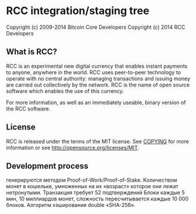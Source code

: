 RCC integration/staging tree
=====================================



Copyright (c) 2009-2014 Bitcoin Core Developers
Copyright (c) 2014 RCC Developers

What is RCC?
----------------

RCC is an experimental new digital currency that enables instant payments to
anyone, anywhere in the world. RCC uses peer-to-peer technology to operate
with no central authority: managing transactions and issuing money are carried
out collectively by the network. RCC is the name of open source
software which enables the use of this currency.

For more information, as well as an immediately useable, binary version of
the RCC software.

License
-------

RCC is released under the terms of the MIT license. See [COPYING](COPYING) for more
information or see http://opensource.org/licenses/MIT.

Development process
-------------------

генерируются методом Proof-of-Work/Proof-of-Stake.
Kоличеством монет в кошельке, умноженных на их «возраст» которое они лежат нетронутыми. 
Транзакция требует 52 подтверждений
Блоки каждые 5 мин, 10 миллиардов монет, сложность пересчитывается каждые 10 000 блоков. Aлгоритм хэширования double «SHA-256». 

